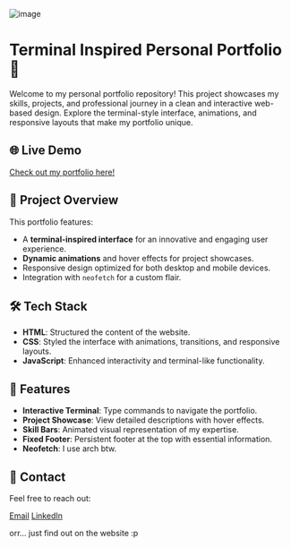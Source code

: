 ![image](https://github.com/user-attachments/assets/8427b829-420b-4ab2-8d0d-c65632d9039f)

# Terminal Inspired Personal Portfolio 🌟

Welcome to my personal portfolio repository! This project showcases my skills, projects, and professional journey in a clean and interactive web-based design. Explore the terminal-style interface, animations, and responsive layouts that make my portfolio unique.

## 🌐 Live Demo
[Check out my portfolio here!]([https://your-portfolio-link.com](https://kuberwastaken.github.io/))

## 📂 Project Overview
This portfolio features:
- A **terminal-inspired interface** for an innovative and engaging user experience.
- **Dynamic animations** and hover effects for project showcases.
- Responsive design optimized for both desktop and mobile devices.
- Integration with `neofetch` for a custom flair.

## 🛠️ Tech Stack
- **HTML**: Structured the content of the website.
- **CSS**: Styled the interface with animations, transitions, and responsive layouts.
- **JavaScript**: Enhanced interactivity and terminal-like functionality.

## 📜 Features
- **Interactive Terminal**: Type commands to navigate the portfolio.
- **Project Showcase**: View detailed descriptions with hover effects.
- **Skill Bars**: Animated visual representation of my expertise.
- **Fixed Footer**: Persistent footer at the top with essential information.
- **Neofetch**: I use arch btw.

## 📧 Contact
Feel free to reach out:

[Email](Kuberhob@gmail.com)
[LinkedIn](https://www.linkedin.com/in/kubermehta/)

orr... just find out on the website :p
